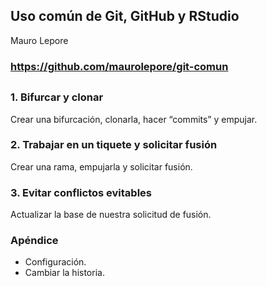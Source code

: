 
## Uso común de Git, GitHub y RStudio

Mauro Lepore

### <https://github.com/maurolepore/git-comun>

## 

### **1. Bifurcar y clonar**

Crear una bifurcación, clonarla, hacer “commits” y empujar.

### **2. Trabajar en un tiquete y solicitar fusión**

Crear una rama, empujarla y solicitar fusión.

### **3. Evitar conflictos evitables**

Actualizar la base de nuestra solicitud de fusión.

### **Apéndice**

  - Configuración.
  - Cambiar la historia.
